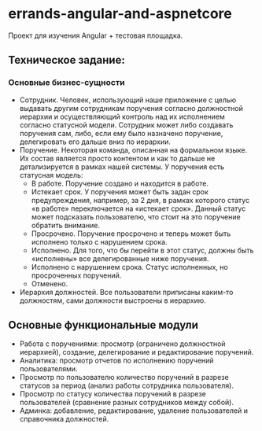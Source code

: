 # errands-angular-and-aspnetcore

Проект для изучения Angular + тестовая площадка.


## Техническое задание:
### Основные бизнес-сущности
* Сотрудник. Человек, использующий наше приложение с целью выдавать другим сотрудникам поручения согласно должностной иерархии и осуществляющий контроль над их исполнением согласно статусной модели. Сотрудник может либо создавать поручения сам, либо, если ему было назначено поручение, делегировать его дальше вниз по иерархии.
* Поручение. Некоторая команда, описанная на формальном языке. Их состав является просто контентом и как то дальше не детализируется в рамках нашей системы. У поручения есть статусная модель: 
    * В работе. Поручение создано и находится в работе.
    * Истекает срок. У поручения может быть задан срок предупреждения, например, за 2 дня, в рамках которого статус «в работе» переключается на «истекает срок». Данный статус может подсказать пользователю, что стоит на это поручение обратить внимание.
    * Просрочено. Поручение просрочено и теперь может быть исполнено только с нарушением срока.
    * Исполнено. Для того, что бы перейти в этот статус, должны быть «исполнены» все делегированные ниже поручения.
    * Исполнено с нарушением срока. Статус исполненных, но просроченных поручений.
	* Отменено.
* Иерархия должностей. Все пользователи приписаны каким-то должностям, сами должности выстроены в иерархию.

## Основные функциональные модули
* Работа с поручениями: просмотр (ограничено должностной иерархией), создание, делегирование и редактирование поручений.
* Аналитика: просмотр отчетов по исполнению поручений пользователями.
* Просмотр по пользователю количество поручений в разрезе статусов за период (анализ работы сотрудника пользователя).
* Просмотр по статусу количества поручений в разрезе пользователей (сравнение разных сотрудников между собой).
* Админка: добавление, редактирование, удаление пользователей и справочника должностей.

